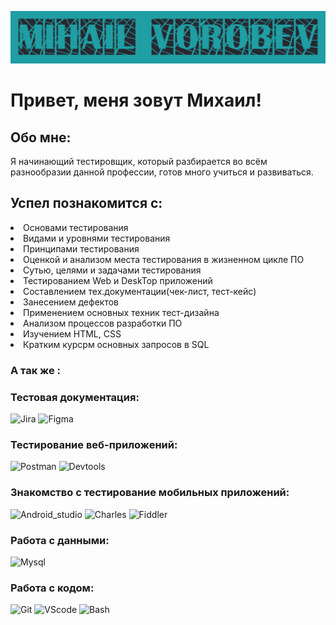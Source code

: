 ![Header](https://github.com/MihailVorobev/MihailVorobev/blob/main/assets/name.png)
# Привет, меня зовут Михаил!

##  Обо мне:

Я начинающий тестировщик, который разбирается во всём разнообразии данной профессии, готов много учиться и развиваться. 

## Успел познакомится с:

<li> Основами тестирования </li>
<li> Видами и уровнями тестирования </li>
<li> Принципами тестирования </li>
<li> Оценкой и анализом места тестирования в жизненном цикле ПО </li>
<li> Сутью, целями и задачами тестирования </li>
<li> Тестированием Web и DeskTop приложений </li>
<li> Составлением тех.документации(чек-лист, тест-кейс) </li>
<li> Занесением дефектов </li>
<li> Применением основных техник тест-дизайна </li>
<li> Анализом процессов разработки ПО </li>
<li> Изучением HTML, CSS </li>
<li> Кратким курсрм основных запросов в SQL </li>

### А так же :

###  Тестовая документация:

![Jira](https://img.shields.io/badge/-jira-090909?style=for-the-badge&logo=jira&logoColor=2684FF)
![Figma](https://img.shields.io/badge/-figma-090909?style=for-the-badge&logo=figma&logoColor=F76E5F)

###  Тестирование веб-приложений:

![Postman](https://img.shields.io/badge/-postman-090909?style=for-the-badge&logo=postman&logoColor=FF6C37)
![Devtools](https://img.shields.io/badge/-devtools-090909?style=for-the-badge&logo)

###  Знакомство с тестирование мобильных приложений:

![Android_studio](https://img.shields.io/badge/-android_studio-090909?style=for-the-badge&logo=android-studio&logoColor=3BD580)
![Charles](https://img.shields.io/badge/-charles-090909?style=for-the-badge&logo=charles&logoColor=D8DBDF)
![Fiddler](https://img.shields.io/badge/-fiddler-090909?style=for-the-badge&logo)

###  Работа с данными:

![Mysql](https://img.shields.io/badge/-mysql-090909?style=for-the-badge&logo=mysql&logoColor=007979)

###  Работа с кодом:

![Git](https://img.shields.io/badge/-git-090909?style=for-the-badge&logo=git&logoColor=E84E31)
![VScode](https://img.shields.io/badge/-vscode-090909?style=for-the-badge&logo)
![Bash](https://img.shields.io/badge/-bash-090909?style=for-the-badge&logo )
